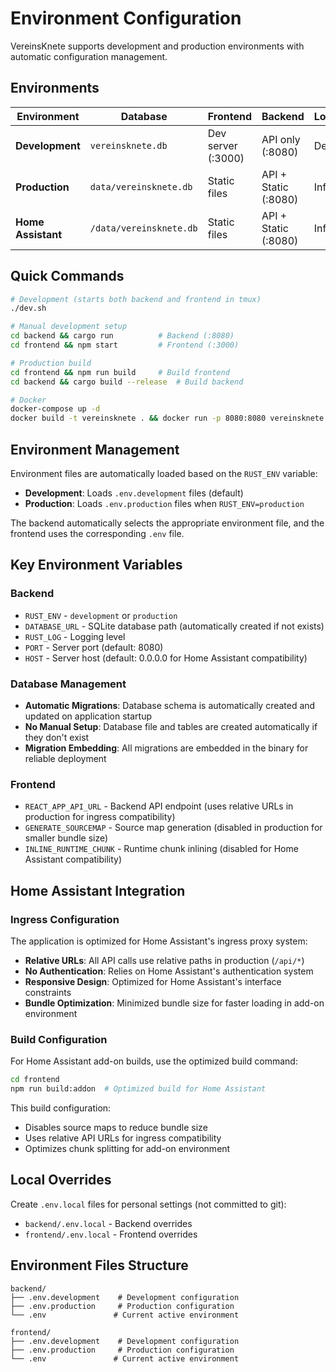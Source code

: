 # Environment Configuration

VereinsKnete supports development and production environments with automatic configuration management.

## Environments

| Environment | Database | Frontend | Backend | Logging | Migrations | Notes |
|-------------|----------|----------|---------|---------|------------|-------|
| **Development** | `vereinsknete.db` | Dev server (:3000) | API only (:8080) | Debug | Auto | Local development |
| **Production** | `data/vereinsknete.db` | Static files | API + Static (:8080) | Info | Auto | Standalone deployment |
| **Home Assistant** | `/data/vereinsknete.db` | Static files | API + Static (:8080) | Info | Auto | Ingress integration |

## Quick Commands

```bash
# Development (starts both backend and frontend in tmux)
./dev.sh

# Manual development setup
cd backend && cargo run          # Backend (:8080)
cd frontend && npm start         # Frontend (:3000)

# Production build
cd frontend && npm run build     # Build frontend
cd backend && cargo build --release  # Build backend

# Docker
docker-compose up -d                                                    # Development
docker build -t vereinsknete . && docker run -p 8080:8080 vereinsknete  # Production
```

## Environment Management

Environment files are automatically loaded based on the `RUST_ENV` variable:

- **Development**: Loads `.env.development` files (default)
- **Production**: Loads `.env.production` files when `RUST_ENV=production`

The backend automatically selects the appropriate environment file, and the frontend uses the corresponding `.env` file.

## Key Environment Variables

### Backend
- `RUST_ENV` - `development` or `production`
- `DATABASE_URL` - SQLite database path (automatically created if not exists)
- `RUST_LOG` - Logging level
- `PORT` - Server port (default: 8080)
- `HOST` - Server host (default: 0.0.0.0 for Home Assistant compatibility)

### Database Management
- **Automatic Migrations**: Database schema is automatically created and updated on application startup
- **No Manual Setup**: Database file and tables are created automatically if they don't exist
- **Migration Embedding**: All migrations are embedded in the binary for reliable deployment

### Frontend  
- `REACT_APP_API_URL` - Backend API endpoint (uses relative URLs in production for ingress compatibility)
- `GENERATE_SOURCEMAP` - Source map generation (disabled in production for smaller bundle size)
- `INLINE_RUNTIME_CHUNK` - Runtime chunk inlining (disabled for Home Assistant compatibility)

## Home Assistant Integration

### Ingress Configuration
The application is optimized for Home Assistant's ingress proxy system:

- **Relative URLs**: All API calls use relative paths in production (`/api/*`)
- **No Authentication**: Relies on Home Assistant's authentication system
- **Responsive Design**: Optimized for Home Assistant's interface constraints
- **Bundle Optimization**: Minimized bundle size for faster loading in add-on environment

### Build Configuration
For Home Assistant add-on builds, use the optimized build command:

```bash
cd frontend
npm run build:addon  # Optimized build for Home Assistant
```

This build configuration:
- Disables source maps to reduce bundle size
- Uses relative API URLs for ingress compatibility
- Optimizes chunk splitting for add-on environment

## Local Overrides

Create `.env.local` files for personal settings (not committed to git):
- `backend/.env.local` - Backend overrides
- `frontend/.env.local` - Frontend overrides

## Environment Files Structure

```
backend/
├── .env.development    # Development configuration
├── .env.production     # Production configuration  
└── .env               # Current active environment

frontend/
├── .env.development    # Development configuration
├── .env.production     # Production configuration
└── .env               # Current active environment
```
